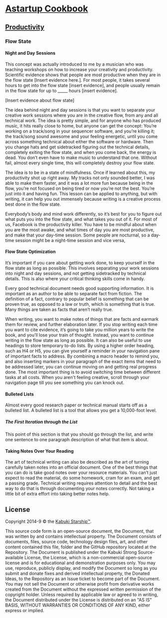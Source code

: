 # [Astartup Cookbook](../readme.md)

## [Productivity](./readme.md)

### Flow State

#### Night and Day Sessions

This concept was actually introduced to me by a musician who was teaching workshops on how to increase your creativity and productivity. Scientific evidence shows that people are most productive when they are in the flow state [Insert evidence here.]. For most people, it takes several hours to get into the flow state [insert evidence], and people usually remain in the flow state for up to _____ hours [insert evidence].

[Insert evidence about flow state]

The idea behind night and day sessions is that you want to separate your creative work sessions where you are in the creative flow, from any and all technical work. The idea is pretty simple, and for anyone who has produced music, it hits really close to home, but anyone can get the concept: You’re working on a track/song in your sequencer software, and you’re killing it; the track/song sound awesome and your feeling energetic, until you come across something technical about either the software or hardware. Then you change hats and get sidetracked figuring out the technical details, completely exiting the flow state, and when you come back, the energy is dead. You don’t even have to make music to understand that one. Without fail, almost every single time, this will completely destroy your flow state.

The idea is to be in a state of mindfulness. Once if learned about this, my productivity shot up right away. My tracks not only sounded better, I was able to make them faster, and it was a lot more fun because being in the flow, you’re not focused on being tired or now you’re not the best. You’re just into it and having fun. This lesson can be applied to anything, but with writing, it can help you out immensely because writing is a creative process best done in the flow state.

Everybody’s body and mind work differently, so it’s best for you to figure out what puts you into the flow state, and what takes you out of it. For most of us, Facebook is the productivity killer. You have to be mindful about when you are the most awake, and what times of day you are most productive, and make that your day-time session. Some people are nocturnal, so a day-time session might be a night-time session and vice versa,

#### Flow State Optimization

It’s important if you care about getting work done, to keep yourself in the flow state as long as possible. This involves separating your work sessions into night and day sessions, and not getting sidetracked by technical details. This is also where your critical thinking skills come in handy.

Every good technical document needs good supporting information. It is important as an author to be able to separate fact from fiction. The definition of a fact, contrary to popular belief is something that can be proven true, as opposed to a law or truth, which is something that is true. Many things are taken as facts that aren’t really true.

When writing, you want to make notes of things that are facts and earmark them for review, and further elaboration later. If you stop writing each time you want to cite evidence, it’s going to take you million years to write the book, and you’ll lose your train of thought. Instead, you want to continue writing in the flow state as long as possible. It can also be useful to use headings to store temporary to-do lists. By using a higher order heading, such as H4 or H5, you can give yourself a reminder in your navigation pane of important facts to address. By combining a macro header to remind you, and also inserting markers in your paragraph of the exact items that need to be addressed later, you can continue moving on and getting real progress done. The most important thing is to avoid switching time between different tasks at all costs. When you aren't feeling creative, scroll through your navigation page till you see something you can knock out.

#### Bulleted Lists

Almost every good research paper or technical manual starts off as a bulleted list. A bulleted list is a tool that allows you get a 10,000-foot level.

##### The First Iteration through the List

This point of this section is that you should go through the list, and write one sentence to one paragraph description of what that item is about.

#### Taking Notes Over Your Reading

The art of technical writing can also be described as the art of turning carefully taken notes into an official document. One of the best things that you can do is take good notes over your resource materials. You can’t just expect to read the material, do some homework, cram for an exam, and get a passing grade. Technical writing requires attention to detail and the best way to do that is through documenting your notes correctly. Not taking a little bit of extra effort into taking better notes help.

## License

Copyright 2014-9 © the [Kabuki Starship™](https://kabukistarship.com).

This source code form is an open-source document, the Document, that was written by and contains intellectual property. The Document consists of documents, files, source code, technology design files, art, and other content contained this file, folder and the GitHub repository located at the Repository. The Document is published under the Kabuki Strong Source-available License, the License, which is a non-commercial open-source license and is for educational and demonstration purposes only. You may use, reproduce, publicly display, and modify the Document so long as you submit and donate fixes and derived intellectual property, the Donated Ideas, to the Repository as an Issue ticket to become part of the Document. You may not sell the Document or otherwise profit from derivative works created from the Document without the expressed written permission of the copyright holder. Unless required by applicable law or agreed to in writing, the Document distributed under the License is distributed on an "AS IS" BASIS, WITHOUT WARRANTIES OR CONDITIONS OF ANY KIND, either express or implied.
